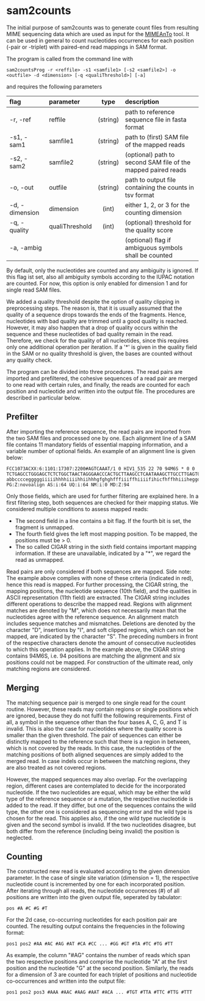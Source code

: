# sam2counts

The initial purpose of sam2counts was to generate count files from resulting MIME sequencing data which are used as input for
the [MIMEAnTo](https://github.com/maureensmith/MIMEAnTo) tool. 
It can be used in general to count nucleotides occurrences for each position (-pair or -triplet) with paired-end read
mappings in SAM format. 



The program is called from the command line with
```
sam2countsProg -r <reffile> -s1 <samfile1> [-s2 <samfile2>] -o <outfile> -d <dimension> [-q <qualiThreshold>] [-a]
```
and requires the following parameters

| flag      | parameter       | type          | description  |
| :---------| :-------------  |:-------------:| :-----|
|-r, -ref      | reffile         | (string)      |   path to reference sequence file in fasta format |
|-s1, -sam1    | samfile1        | (string)      |   path to (first) SAM file of the mapped reads |
|-s2, -sam2    | samfile2        | (string)      |   (optional) path to second SAM file of the mapped paired reads |
|-o, -out      | outfile         | (string)      |   path to output file containing the counts in tsv format |
|-d, -dimension| dimension       | (int)         |   either 1, 2, or 3 for the counting dimension  |
|-q, -quality  | qualiThreshold  | (int)         |   (optional) threshold for the quality score |
|-a, -ambig    |                 |               |   (optional) flag if ambiguous symbols shall be counted|

By default, only the nucleotides are counted and any ambiguity is ignored. If this flag ist set, 
also all ambiguity symbols according to the IUPAC notation are counted. For now, this option is 
only enabled for dimension 1 and for single read SAM files. 

We added a quality threshold despite the option of quality clipping in preprocessing steps. 
The reason is, that it is usually assumed that the quality of a
sequence drops towards the ends of the fragments. Hence, nucleotides with bad quality
are trimmed until a good quality is reached. However, it may also happen that a drop
of quality occurs within the sequence and these nucleotides of bad quality remain in the
read. Therefore, we check for the quality of all nucleotides, since this requires only one
additional operation per iteration.
If a '*' is given in the quality field in the SAM or no quality threshold is given, the bases are counted without any quality check.

The program can be divided into three procedures. The read pairs are imported and prefiltered,
the cohesive sequences of a read pair are merged to one read with certain rules,
and finally, the reads are counted for each position and nucleotide and written into the
output file. The procedures are described in particular below. 

## Prefilter
After importing the reference sequence, the read pairs are imported from the two SAM
files and processed one by one. Each alignment line of a SAM file contains 11 mandatory
fields of essential mapping information, and a variable number of optional fields. An
example of an alignment line is given below:
```
FCC1073ACXX:6:1101:17307:2200#AGTCAAAT/1 0 HIV1_535 22 70 94M6S * 0 0
TCTGAGCCTGGGAGCTCTCTGGCTAACTAGGGAACCCACTGCTTAAGCCTCAATAAAGCTTGCCTTGAGTGCTCAAAGTAGTGTGTGCCCGTCTTGTGGT
abbccccegggggiiiiihhhhiiiihhiihhhgfghghfffiiiffhiiiifihicfhffhhiiiheggdgeeeceeadb_bddccbbbaaaBBBBBBB
PG:Z:novoalign AS:i:64 UQ:i:64 NM:i:0 MD:Z:94
```
Only those fields, which are used for further filtering are explained here.
In a first filtering step, both sequences are checked for their mapping status. We considered
multiple conditions to assess mapped reads:
* The second field in a line contains a bit flag. If the fourth bit is set, the fragment is
unmapped.
* The fourth field gives the left most mapping position. To be mapped, the positions
must be > 0.
* The so called CIGAR string in the sixth field contains important mapping information. If these are unavailable, 
indicated by a "*", we regard the read as unmapped.


Read pairs are only considered if both sequences are mapped. Side note: The example
above complies with none of these criteria (indicated in red), hence this read is mapped.
For further processing, the CIGAR string, the mapping positions, the nucleotide sequence
(10th field), and the qualities in ASCII representation (11th field) are extracted.
The CIGAR string includes different operations to describe the mapped read. Regions
with alignment matches are denoted by "M", which does not necessarily mean that the
nucleotides agree with the reference sequence. An alignment match includes sequence
matches and mismatches. Deletions are denoted by the character "D", insertions by "I",
and soft clipped regions, which can not be mapped, are indicated by the character "S". The
preceding numbers in front of the respective characters denote the amount of consecutive
nucleotides to which this operation applies. In the example above, the CIGAR string
contains 94M6S, i.e. 94 positions are matching the alignment and six positions could not
be mapped. For construction of the ultimate read, only matching regions are considered.

## Merging
The matching sequence pair is merged to one single read for the count routine. However,
these reads may contain regions or single positions which are ignored, because they do
not fulfil the following requirements.
First of all, a symbol in the sequence other than the four bases A, C, G, and T is invalid.
This is also the case for nucleotides where the quality score is smaller than the given
threshold.
The pair of sequences can either be distinctly mapped to the reference such that there is a
region in between, which is not covered by the reads.
In this case, the nucleotides of the matching positions of both aligned sequences are simply
added to the merged read. In case indels occur in between the matching regions, they
are also treated as not covered regions.

However, the mapped sequences may also overlap. For the overlapping region, different cases are contemplated to 
decide for the incorporated nucleotide. If the two nucleotides are equal, which may be either the wild type of the
reference sequence or a mutation, the respective nucleotide is added to the read. If they
differ, but one of the sequences contains the wild type, the other one is considered as sequencing
error and the wild type is chosen for the read. This applies also, if the one wild
type nucleotide is given and the second symbol is invalid. If the two nucleotides disagree,
but both differ from the reference (including being invalid) the position is neglected.

## Counting
The constructed new read is evaluated according to the given dimension parameter.
In the case of single site variation (dimension = 1), the respective nucleotide count is
incremented by one for each incorporated position. After iterating through all reads, the
nucleotide occurrences (#) of all positions are written into the given output file, seperated
by tabulator:
```
pos #A #C #G #T
```
For the 2d case, co-occurring nucleotides for each position pair are counted. The resulting
output contains the frequencies in the following format:
```
pos1 pos2 #AA #AC #AG #AT #CA #CC ... #GG #GT #TA #TC #TG #TT
```
As example, the column "#AG" contains the number of reads which span the two respective
positions and comprise the nucleotide "A" at the first position and the nucleotide "G"
at the second position.
Similarly, the reads for a dimension of 3 are counted for each triplet of positions and nucleotide
co-occurrences and written into the output file:
```
pos1 pos2 pos3 #AAA #AAC #AAG #AAT #ACA ... #TGT #TTA #TTC #TTG #TTT
```
